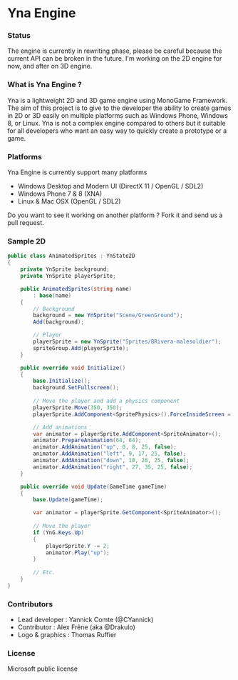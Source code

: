 Yna Engine
==========

### Status

The engine is currently in rewriting phase, please be careful because the current API can be broken in the future. I'm working on the 2D engine for now, and after on 3D engine.

### What is Yna Engine ?

Yna is a lightweight 2D and 3D game engine using MonoGame Framework. 
The aim of this project is to give to the developer the ability to create games in 2D or 3D easily on multiple platforms such as Windows Phone, Windows 8, or Linux. 
Yna is not a complex engine compared to others but it suitable for all developers who want an easy way to quickly create a prototype or a game.

### Platforms

Yna Engine is currently support many platforms
* Windows Desktop and Modern UI (DirectX 11 / OpenGL / SDL2)
* Windows Phone 7 & 8 (XNA)
* Linux & Mac OSX (OpenGL / SDL2)

Do you want to see it working on another platform ? Fork it and send us a pull request.

### Sample 2D

```C#
public class AnimatedSprites : YnState2D
{
	private YnSprite background;
	private YnSprite playerSprite;

	public AnimatedSprites(string name)
		: base(name)
	{
		// Background
		background = new YnSprite("Scene/GreenGround");
		Add(background);

		// Player
		playerSprite = new YnSprite("Sprites/BRivera-malesoldier");
		spriteGroup.Add(playerSprite);
	}

	public override void Initialize()
	{
		base.Initialize();
		background.SetFullscreen();
		
		// Move the player and add a physics component
		playerSprite.Move(350, 350);
		playerSprite.AddComponent<SpritePhysics>().ForceInsideScreen = true;

		// Add animations
		var animator = playerSprite.AddComponent<SpriteAnimator>();
		animator.PrepareAnimation(64, 64);
		animator.AddAnimation("up", 0, 8, 25, false);
		animator.AddAnimation("left", 9, 17, 25, false);
		animator.AddAnimation("down", 18, 26, 25, false);
		animator.AddAnimation("right", 27, 35, 25, false);
	}

	public override void Update(GameTime gameTime)
	{
		base.Update(gameTime);

		var animator = playerSprite.GetComponent<SpriteAnimator>();
		
		// Move the player
		if (YnG.Keys.Up)
		{
			playerSprite.Y -= 2;
			animator.Play("up");
		}
		
		// Etc.
	}
}
```

### Contributors
* Lead developer : Yannick Comte (@CYannick)
* Contributor : Alex Frêne (aka @Drakulo)
* Logo & graphics : Thomas Ruffier

### License
Microsoft public license